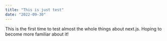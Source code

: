 ```yaml
---
title: "This is just test"
date: "2022-09-30"
---
```


This is the first time to test almost the whole things about next.js.
Hoping to become more familiar about it!

